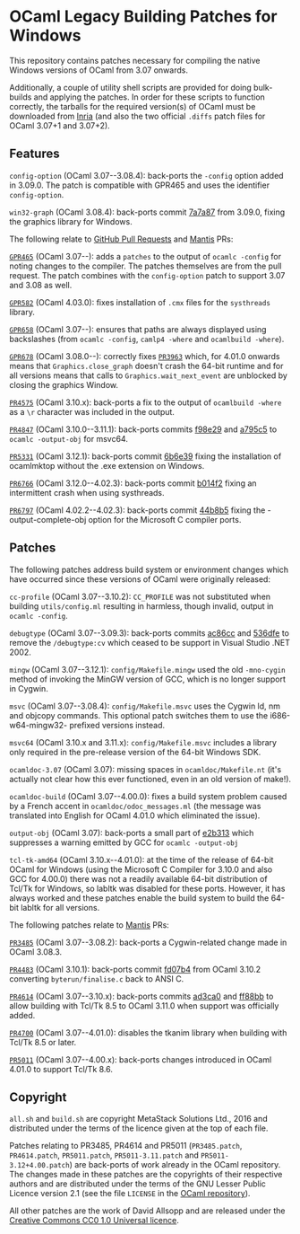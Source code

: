 # OCaml Legacy Building Patches for Windows

This repository contains patches necessary for compiling the native Windows versions of OCaml from 3.07 onwards.

Additionally, a couple of utility shell scripts are provided for doing bulk-builds and applying the patches. In order for these scripts to function correctly, the tarballs for the required version(s) of OCaml must be downloaded from [Inria](http://caml.inria.fr/pub/distrib) (and also the two official `.diffs` patch files for OCaml 3.07+1 and 3.07+2).

## Features

`config-option` (OCaml 3.07--3.08.4): back-ports the `-config` option added in 3.09.0. The patch is compatible with GPR465 and uses the identifier `config-option`.

`win32-graph` (OCaml 3.08.4): back-ports commit [7a7a87](https://github.com/ocaml/ocaml/commit/7a7a87) from 3.09.0, fixing the graphics library for Windows.

The following relate to [GitHub Pull Requests](https://github.com/ocaml/ocaml/pulls) and [Mantis](http://caml.inria.fr/mantis) PRs:

[`GPR465`](https://github.com/ocaml/ocaml/pull/465) (OCaml 3.07--): adds a `patches` to the output of `ocamlc -config` for noting changes to the compiler. The patches themselves are from the pull request. The patch combines with the `config-option` patch to support 3.07 and 3.08 as well.

[`GPR582`](https://github.com/ocaml/ocaml/pull/582) (OCaml 4.03.0): fixes installation of `.cmx` files for the `systhreads` library.

[`GPR658`](https://github.com/ocaml/ocaml/pull/658) (OCaml 3.07--): ensures that paths are always displayed using backslashes (from `ocamlc -config`, `camlp4 -where` and `ocamlbuild -where`).

[`GPR678`](https://github.com/ocaml/ocaml/pull/678) (OCaml 3.08.0--): correctly fixes [`PR3963`](http://caml.inria.fr/mantis/view.php?id=3963) which, for 4.01.0 onwards means that `Graphics.close_graph` doesn't crash the 64-bit runtime and for all versions means that calls to `Graphics.wait_next_event` are unblocked by closing the graphics Window.

[`PR4575`](http://caml.inria.fr/mantis/view.php?id=4575) (OCaml 3.10.x): back-ports a fix to the output of `ocamlbuild -where` as a `\r` character was included in the output.

[`PR4847`](http://caml.inria.fr/mantis/view.pho?id=4847) (OCaml 3.10.0--3.11.1): back-ports commits [f98e29](https://github.com/ocaml/ocaml/commit/f98e29) and [a795c5](https://github.com/ocaml/ocaml/commit/a795c5) to `ocamlc -output-obj` for msvc64.

[`PR5331`](http://caml.inria.fr/mantis/view.pho?id=5331) (OCaml 3.12.1): back-ports commit [6b6e39](https://github.com/ocaml/ocaml/commit/6b6e39) fixing the installation of ocamlmktop without the .exe extension on Windows.

[`PR6766`](http://caml.inria.fr/mantis/view.pho?id=6766) (OCaml 3.12.0--4.02.3): back-ports commit [b014f2](https://github.com/ocaml/ocaml/commit/b014f2) fixing an intermittent crash when using systhreads.

[`PR6797`](http://caml.inria.fr/mantis/view.pho?id=6766) (OCaml 4.02.2--4.02.3): back-ports commit [44b8b5](https://github.com/ocaml/ocaml/commit/44b8b5) fixing the -output-complete-obj option for the Microsoft C compiler ports.

## Patches

The following patches address build system or environment changes which have occurred since these versions of OCaml were originally released:

`cc-profile` (OCaml 3.07--3.10.2): `CC_PROFILE` was not substituted when building `utils/config.ml` resulting in harmless, though invalid, output in `ocamlc -config`.

`debugtype` (OCaml 3.07--3.09.3): back-ports commits [ac86cc](https://github.com/ocaml/ocaml/commit/ac86cc) and [536dfe](https://github.com/ocaml/ocaml/commit/536dfe) to remove the `/debugtype:cv` which ceased to be support in Visual Studio .NET 2002.

`mingw` (OCaml 3.07--3.12.1): `config/Makefile.mingw` used the old `-mno-cygin` method of invoking the MinGW version of GCC, which is no longer support in Cygwin.

`msvc` (OCaml 3.07--3.08.4): `config/Makefile.msvc` uses the Cygwin ld, nm and objcopy commands. This optional patch switches them to use the i686-w64-mingw32- prefixed versions instead.

`msvc64` (OCaml 3.10.x and 3.11.x): `config/Makefile.msvc` includes a library only required in the pre-release version of the 64-bit Windows SDK.

`ocamldoc-3.07` (OCaml 3.07): missing spaces in `ocamldoc/Makefile.nt` (it's actually not clear how this ever functioned, even in an old version of make!).

`ocamldoc-build` (OCaml 3.07--4.00.0): fixes a build system problem caused by a French accent in `ocamldoc/odoc_messages.ml` (the message was translated into English for OCaml 4.01.0 which eliminated the issue).

`output-obj` (OCaml 3.07): back-ports a small part of [e2b313](https://github.com/ocaml/ocaml/commit/e2b313) which suppresses a warning emitted by GCC for `ocamlc -output-obj`

`tcl-tk-amd64` (OCaml 3.10.x--4.01.0): at the time of the release of 64-bit OCaml for Windows (using the Microsoft C Compiler for 3.10.0 and also GCC for 4.00.0) there was not a readily available 64-bit distribution of Tcl/Tk for Windows, so labltk was disabled for these ports. However, it has always worked and these patches enable the build system to build the 64-bit labltk for all versions.

The following patches relate to [Mantis](http://caml.inria.fr/mantis) PRs:

[`PR3485`](http://caml.inria.fr/mantis/view.php?id=3485) (OCaml 3.07--3.08.2): back-ports a Cygwin-related change made in OCaml 3.08.3.

[`PR4483`](http://caml.inria.fr/mantis/view.php?id=4483) (OCaml 3.10.1): back-ports commit [fd07b4](https://github.com/ocaml/ocaml/commit/fd07b4) from OCaml 3.10.2 converting `byterun/finalise.c` back to ANSI C.

[`PR4614`](http://caml.inria.fr/mantis/view.php?id=4614) (OCaml 3.07--3.10.x): back-ports commits [ad3ca0](https://github.com/ocaml/ocaml/commit/ad3ca0) and [ff88bb](https://github.com/ocaml/ocaml/commit/ff88bb) to allow building with Tcl/Tk 8.5 to OCaml 3.11.0 when support was officially added.

[`PR4700`](http://caml.inria.fr/mantis/view.php?id=4700) (OCaml 3.07--4.01.0): disables the tkanim library when building with Tcl/Tk 8.5 or later.

[`PR5011`](http://caml.inria.fr/mantis/view.php?id=5011) (OCaml 3.07--4.00.x): back-ports changes introduced in OCaml 4.01.0 to support Tcl/Tk 8.6.

## Copyright

`all.sh` and `build.sh` are copyright MetaStack Solutions Ltd., 2016 and distributed under the terms of the licence given at the top of each file.

Patches relating to PR3485, PR4614 and PR5011 (`PR3485.patch`, `PR4614.patch`, `PR5011.patch`, `PR5011-3.11.patch` and `PR5011-3.12+4.00.patch`) are back-ports of work already in the OCaml repository. The changes made in these patches are the copyrights of their respective authors and are distributed under the terms of the GNU Lesser Public Licence version 2.1 (see the file `LICENSE` in the [OCaml repository](https://github.com/ocaml/ocaml/blob/trunk/LICENSE)).

All other patches are the work of David Allsopp and are released under the [Creative Commons CC0 1.0 Universal licence](https://creativecommons.org/publicdomain/zero/1.0/).
